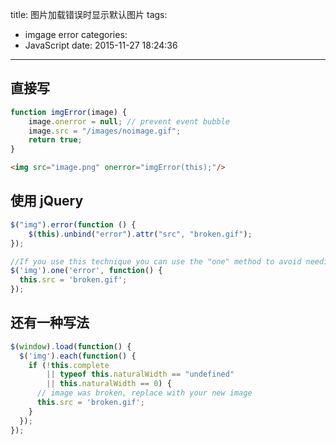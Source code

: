 title: 图片加载错误时显示默认图片
tags:
  - imgage error
categories:
  - JavaScript
date: 2015-11-27 18:24:36
---

## 直接写

```js
function imgError(image) {
    image.onerror = null; // prevent event bubble
    image.src = "/images/noimage.gif";
    return true;
}
```
```html
<img src="image.png" onerror="imgError(this);"/>
```

## 使用 jQuery
```js
$("img").error(function () {
    $(this).unbind("error").attr("src", "broken.gif");
});

//If you use this technique you can use the "one" method to avoid needing to unbind the event: 
$('img').one('error', function() { 
  this.src = 'broken.gif'; 
}); 
```

## 还有一种写法
```js
$(window).load(function() {
  $('img').each(function() {
    if (!this.complete 
        || typeof this.naturalWidth == "undefined" 
        || this.naturalWidth == 0) {
      // image was broken, replace with your new image
      this.src = 'broken.gif';
    }
  });
});
```
